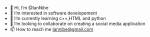- 👋 Hi, I’m @IanNibe
- 👀 I’m interested in software developement
- 🌱 I’m currently learning c++,HTML and python
- 💞️ I’m looking to collaborate on creating a social media application
- 📫 How to reach me Iannibe@gmail.com

<!---
IanNibe/IanNibe is a ✨ special ✨ repository because its `README.md` (this file) appears on your GitHub profile.
You can click the Preview link to take a look at your changes.
--->
